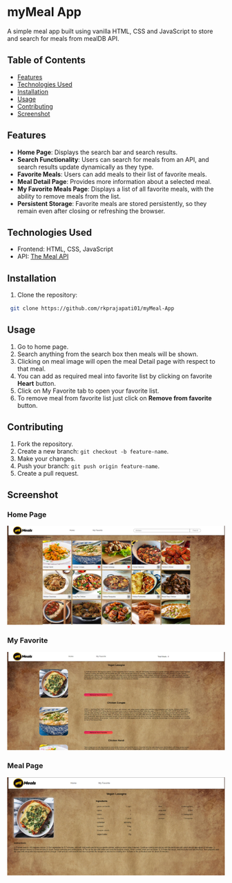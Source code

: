 # myMeal App

A simple meal app built using vanilla HTML, CSS and JavaScript to store and search for meals from mealDB API.

## Table of Contents
- [Features](#features)
- [Technologies Used](#technologies-used)
- [Installation](#installation)
- [Usage](#usage)
- [Contributing](#contributing)
- [Screenshot](#screenshot)

## Features

- **Home Page**: Displays the search bar and search results.
- **Search Functionality**: Users can search for meals from an API, and search results update dynamically as they type.
- **Favorite Meals**: Users can add meals to their list of favorite meals.
- **Meal Detail Page**: Provides more information about a selected meal.
- **My Favorite Meals Page**: Displays a list of all favorite meals, with the ability to remove meals from the list.
- **Persistent Storage**: Favorite meals are stored persistently, so they remain even after closing or refreshing the browser.

## Technologies Used

- Frontend: HTML, CSS, JavaScript
- API: [The Meal API](https://www.themealdb.com/api.php)

## Installation

1. Clone the repository:
```bash
 git clone https://github.com/rkprajapati01/myMeal-App
```

## Usage

1. Go to home page.
2. Search anything from the search box then meals will be shown.
3. Clicking on meal image will open the meal Detail page with respect to that meal.
4. You can add as required meal into favorite list by clicking on favorite **Heart** button.
5. Click on My Favorite tab to open your favorite list.
6. To remove meal from favorite list just click on **Remove from favorite** button.

## Contributing

1. Fork the repository.
2. Create a new branch: `git checkout -b feature-name`.
3. Make your changes.
4. Push your branch: `git push origin feature-name`.
5. Create a pull request.

## Screenshot

### Home Page

![Home Page](utilities/home.png)

### My Favorite

![Home Page](utilities/myFavorite.png)

### Meal Page

![Home Page](utilities/detail.png)
